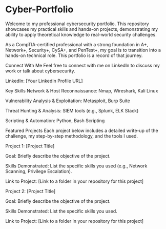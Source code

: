 # Cyber-Portfolio
Welcome to my professional cybersecurity portfolio. This repository showcases my practical skills and hands-on projects, demonstrating my ability to apply theoretical knowledge to real-world security challenges.

As a CompTIA-certified professional with a strong foundation in A+, Network+, Security+, CySA+, and PenTest+, my goal is to transition into a hands-on technical role. This portfolio is a record of that journey.


Connect With Me
Feel free to connect with me on LinkedIn to discuss my work or talk about cybersecurity.

LinkedIn: [Your LinkedIn Profile URL]




Key Skills
Network & Host Reconnaissance: Nmap, Wireshark, Kali Linux

Vulnerability Analysis & Exploitation: Metasploit, Burp Suite

Threat Hunting & Analysis: SIEM tools (e.g., Splunk, ELK Stack)

Scripting & Automation: Python, Bash Scripting





Featured Projects
Each project below includes a detailed write-up of the challenge, my step-by-step methodology, and the tools I used.



Project 1: [Project Title]

Goal: Briefly describe the objective of the project.

Skills Demonstrated: List the specific skills you used (e.g., Network Scanning, Privilege Escalation).

Link to Project: [Link to a folder in your repository for this project]



Project 2: [Project Title]

Goal: Briefly describe the objective of the project.

Skills Demonstrated: List the specific skills you used.

Link to Project: [Link to a folder in your repository for this project]



